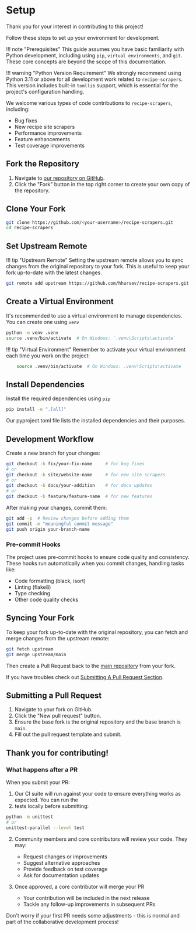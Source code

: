 # Setup

Thank you for your interest in contributing to this project!

Follow these steps to set up your environment for development.

!!! note "Prerequisites"
    This guide assumes you have basic familiarity with Python development, including using `pip`,
    `virtual environments`, and `git`. These core concepts are beyond the scope of this documentation.


!!! warning "Python Version Requirement"
    We strongly recommend using Python 3.11 or above for all development work related to `recipe-scrapers`.
    This version includes built-in `tomllib` support, which is essential for the project's configuration handling.


We welcome various types of code contributions to `recipe-scrapers`, including:

- Bug fixes
- New recipe site scrapers
- Performance improvements
- Feature enhancements
- Test coverage improvements


## Fork the Repository

1. Navigate to [our repository on GitHub](https://github.com/hhursev/recipe-scrapers).
2. Click the "Fork" button in the top right corner to create your own copy of the repository.


## Clone Your Fork

```sh
git clone https://github.com/<your-username>/recipe-scrapers.git
cd recipe-scrapers
```

## Set Upstream Remote

!!! tip "Upstream Remote"
    Setting the upstream remote allows you to sync changes from the original repository to your fork.
    This is useful to keep your fork up-to-date with the latest changes.

```sh
git remote add upstream https://github.com/hhursev/recipe-scrapers.git
```


## Create a Virtual Environment

It's recommended to use a virtual environment to manage dependencies. You can create one using `venv`

```sh
python -m venv .venv
source .venv/bin/activate  # On Windows: `.venv\Scripts\activate`
```

!!! tip "Virtual Environment"
    Remember to activate your virtual environment each time you work on the project:
```sh
    source .venv/bin/activate  # On Windows: .venv\Scripts\activate
```

## Install Dependencies

Install the required dependencies using `pip`

```sh
pip install -e ".[all]"
```

Our pyproject.toml file lists the installed dependencies and their purposes.


## Development Workflow

Create a new branch for your changes:
```sh
git checkout -b fix/your-fix-name     # for bug fixes
# or
git checkout -b site/website-name     # for new site scrapers
# or
git checkout -b docs/your-addition    # for docs updates
# or
git checkout -b feature/feature-name  # for new features
```

After making your changes, commit them:

```sh
git add -p  # Review changes before adding them
git commit -m "meaningful commit message"
git push origin your-branch-name
```

### Pre-commit Hooks

The project uses pre-commit hooks to ensure code quality and consistency. These hooks run
automatically when you commit changes, handling tasks like:

- Code formatting (black, isort)
- Linting (flake8)
- Type checking
- Other code quality checks


## Syncing Your Fork

To keep your fork up-to-date with the original repository, you can fetch and merge changes from
the upstream remote:

```sh
git fetch upstream
git merge upstream/main
```

Then create a Pull Request back to the [main repository](https://github.com/hhursev/recipe-scrapers)
from your fork.


If you have troubles check out [Submitting A  Pull Request Section](#submitting-a-pull-request).


## Submitting a Pull Request

1. Navigate to your fork on GitHub.
2. Click the "New pull request" button.
3. Ensure the base fork is the original repository and the base branch is `main`.
4. Fill out the pull request template and submit.


## Thank you for contributing!

### What happens after a PR

When you submit your PR:

1. Our CI suite will run against your code to ensure everything works as expected. You can run the
2. tests locally before submitting:
```sh
python -m unittest
# or
unittest-parallel --level test
```

2. Community members and core contributors will review your code. They may:
    - Request changes or improvements
    - Suggest alternative approaches
    - Provide feedback on test coverage
    - Ask for documentation updates

3. Once approved, a core contributor will merge your PR
    - Your contribution will be included in the next release
    - Tackle any follow-up improvements in subsequent PRs

Don't worry if your first PR needs some adjustments - this is normal and part of the collaborative
development process!
